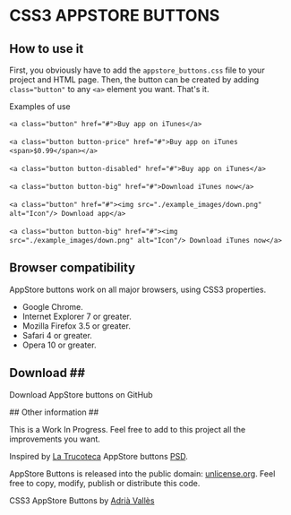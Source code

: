 # CSS3 APPSTORE BUTTONS #
## How to use it ##

First, you obviously have to add the `appstore_buttons.css` file to your project and HTML page. Then, the button can be created by adding `class="button"` to any `<a>` element you want. That's it.

Examples of use

	<a class="button" href="#">Buy app on iTunes</a>

	<a class="button button-price" href="#">Buy app on iTunes <span>$0.99</span></a>

	<a class="button button-disabled" href="#">Buy app on iTunes</a>

	<a class="button button-big" href="#">Download iTunes now</a>

	<a class="button" href="#"><img src="./example_images/down.png" alt="Icon"/> Download app</a>

	<a class="button button-big" href="#"><img src="./example_images/down.png" alt="Icon"/> Download iTunes now</a>

## Browser compatibility ##

AppStore buttons work on all major browsers, using CSS3 properties.

* Google Chrome.
* Internet Explorer 7 or greater.
* Mozilla Firefox 3.5 or greater.
* Safari 4 or greater.
* Opera 10 or greater.

## Download ##

Download AppStore buttons on GitHub

## Other information ##

This is a Work In Progress. Feel free to add to this project all the improvements you want.

Inspired by [La Trucoteca](http://latrucoteca.com/) AppStore buttons [PSD](http://365psd.com/day/3-73/).

AppStore Buttons is released into the public domain: [unlicense.org](http://unlicense.org/). Feel free to copy, modify, publish or distribute this code.

CSS3 AppStore Buttons by [Adrià Vallès](http://www.adriavalles.net)